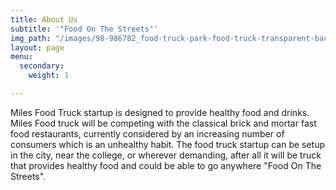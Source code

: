 ```yaml
---
title: About Us
subtitle: '"Food On The Streets"'
img_path: "/images/98-986782_food-truck-park-food-truck-transparent-background.png"
layout: page
menu:
  secondary:
    weight: 1

---
```

Miles Food Truck startup is designed to provide healthy food and drinks. Miles Food truck will be competing with the classical brick and mortar fast food restaurants, currently considered by an increasing number of consumers which is an unhealthy habit. The food truck startup can be setup in the city, near the college, or wherever demanding, after all it will be truck that provides healthy food and could be able to go anywhere "Food On The Streets".